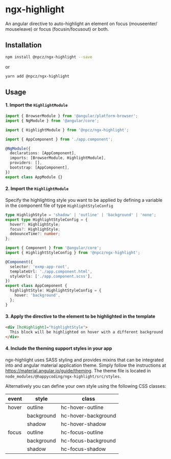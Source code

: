 # ngx-highlight

An angular directive to auto-highlight an element on focus (mouseenter/
mouseleave) or focus (focusin/focusout) or both.

## Installation

```sh
npm install @npcz/ngx-highlight --save
```

or

```sh
yarn add @npcz/ngx-highlight
```

## Usage

#### 1. Import the `HighlightModule`

```ts
import { BrowserModule } from '@angular/platform-browser';
import { NgModule } from '@angular/core';

import { HighlightModule } from '@npcz/ngx-highlight';

import { AppComponent } from './app.component';

@NgModule({
  declarations: [AppComponent],
  imports: [BrowserModule, HighlightModule],
  providers: [],
  bootstrap: [AppComponent],
})
export class AppModule {}
```

#### 2. Import the `HighlightModule`

Specify the highlighting style you want to be applied by defining a variable in
the component file of type `HighlightStyleConfig`

```ts
type HighlighStyle = 'shadow' | 'outline' | 'background' | 'none';
export type HighlightStyleConfig = {
  hover?: HighlighStyle;
  focus?: HighlighStyle;
  debounceTime?: number;
};
```

```ts
import { Component } from '@angular/core';
import { HighlightStyleConfig } from '@npcz/ngx-highlight';

@Component({
  selector: 'exmp-app-root',
  templateUrl: './app.component.html',
  styleUrls: ['./app.component.scss'],
})
export class AppComponent {
  highlightStyle: HighlightStyleConfig = {
    hover: 'background',
  };
}
```

#### 3. Apply the directive to the element to be highlighted in the template

```html
<div [hcHighlight]="highlightStyle">
  This block will be highlighted on hover with a different background
</div>
```

#### 4. Include the theming support styles in your app

ngx-highlight uses SASS styling and provides mixins that can be integrated into
and angular material application theme. Simply follow the instructions at https://material.angular.io/guide/theming. The theme file is located in `node_modules/@happycoding/ngx-highlight/src/styles`.

Alternatively you can define your own style using the following CSS classes:

| event | style      | class               |
| ----- | ---------- | ------------------- |
| hover | outline    | hc-hover-outline    |
|       | background | hc-hover-background |
|       | shadow     | hc-hover-shadow     |
| focus | outline    | hc-focus-outline    |
|       | background | hc-focus-background |
|       | shadow     | hc-focus-shadow     |
